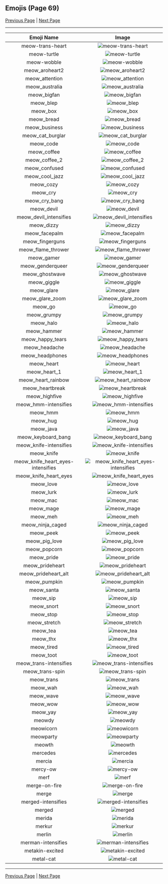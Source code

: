 
## Emojis (Page 69)

[Previous Page](/docs/hc/page-m-0068.md)
  | [Next Page](/docs/hc/page-m-0070.md)

<hr />

|Emoji Name|Image|
| :-: | :-: |
|meow-trans-heart| ![meow-trans-heart](/emojis/hc/meow-trans-heart.png)|
|meow-turtle| ![meow-turtle](/emojis/hc/meow-turtle.png)|
|meow-wobble| ![meow-wobble](/emojis/hc/meow-wobble.gif)|
|meow_aroheart2| ![meow_aroheart2](/emojis/hc/meow_aroheart2.png)|
|meow_attention| ![meow_attention](/emojis/hc/meow_attention.png)|
|meow_australia| ![meow_australia](/emojis/hc/meow_australia.png)|
|meow_bigfan| ![meow_bigfan](/emojis/hc/meow_bigfan.png)|
|meow_blep| ![meow_blep](/emojis/hc/meow_blep.png)|
|meow_box| ![meow_box](/emojis/hc/meow_box.png)|
|meow_bread| ![meow_bread](/emojis/hc/meow_bread.gif)|
|meow_business| ![meow_business](/emojis/hc/meow_business.png)|
|meow_cat_burglar| ![meow_cat_burglar](/emojis/hc/meow_cat_burglar.png)|
|meow_code| ![meow_code](/emojis/hc/meow_code.gif)|
|meow_coffee| ![meow_coffee](/emojis/hc/meow_coffee.png)|
|meow_coffee_2| ![meow_coffee_2](/emojis/hc/meow_coffee_2.png)|
|meow_confused| ![meow_confused](/emojis/hc/meow_confused.png)|
|meow_cool_jazz| ![meow_cool_jazz](/emojis/hc/meow_cool_jazz.png)|
|meow_cozy| ![meow_cozy](/emojis/hc/meow_cozy.png)|
|meow_cry| ![meow_cry](/emojis/hc/meow_cry.png)|
|meow_cry_bang| ![meow_cry_bang](/emojis/hc/meow_cry_bang.gif)|
|meow_devil| ![meow_devil](/emojis/hc/meow_devil.png)|
|meow_devil_intensifies| ![meow_devil_intensifies](/emojis/hc/meow_devil_intensifies.gif)|
|meow_dizzy| ![meow_dizzy](/emojis/hc/meow_dizzy.png)|
|meow_facepalm| ![meow_facepalm](/emojis/hc/meow_facepalm.png)|
|meow_fingerguns| ![meow_fingerguns](/emojis/hc/meow_fingerguns.png)|
|meow_flame_thrower| ![meow_flame_thrower](/emojis/hc/meow_flame_thrower.png)|
|meow_gamer| ![meow_gamer](/emojis/hc/meow_gamer.png)|
|meow_genderqueer| ![meow_genderqueer](/emojis/hc/meow_genderqueer.png)|
|meow_ghostwave| ![meow_ghostwave](/emojis/hc/meow_ghostwave.png)|
|meow_giggle| ![meow_giggle](/emojis/hc/meow_giggle.png)|
|meow_glare| ![meow_glare](/emojis/hc/meow_glare.png)|
|meow_glare_zoom| ![meow_glare_zoom](/emojis/hc/meow_glare_zoom.gif)|
|meow_go| ![meow_go](/emojis/hc/meow_go.png)|
|meow_grumpy| ![meow_grumpy](/emojis/hc/meow_grumpy.png)|
|meow_halo| ![meow_halo](/emojis/hc/meow_halo.png)|
|meow_hammer| ![meow_hammer](/emojis/hc/meow_hammer.png)|
|meow_happy_tears| ![meow_happy_tears](/emojis/hc/meow_happy_tears.png)|
|meow_headache| ![meow_headache](/emojis/hc/meow_headache.png)|
|meow_headphones| ![meow_headphones](/emojis/hc/meow_headphones.png)|
|meow_heart| ![meow_heart](/emojis/hc/meow_heart.png)|
|meow_heart_1| ![meow_heart_1](/emojis/hc/meow_heart_1.png)|
|meow_heart_rainbow| ![meow_heart_rainbow](/emojis/hc/meow_heart_rainbow.gif)|
|meow_heartbreak| ![meow_heartbreak](/emojis/hc/meow_heartbreak.gif)|
|meow_highfive| ![meow_highfive](/emojis/hc/meow_highfive.png)|
|meow_hmm-intensifies| ![meow_hmm-intensifies](/emojis/hc/meow_hmm-intensifies.gif)|
|meow_hmm| ![meow_hmm](/emojis/hc/meow_hmm.png)|
|meow_hug| ![meow_hug](/emojis/hc/meow_hug.png)|
|meow_java| ![meow_java](/emojis/hc/meow_java.png)|
|meow_keyboard_bang| ![meow_keyboard_bang](/emojis/hc/meow_keyboard_bang.gif)|
|meow_knife-intensifies| ![meow_knife-intensifies](/emojis/hc/meow_knife-intensifies.gif)|
|meow_knife| ![meow_knife](/emojis/hc/meow_knife.png)|
|meow_knife_heart_eyes-intensifies| ![meow_knife_heart_eyes-intensifies](/emojis/hc/meow_knife_heart_eyes-intensifies.gif)|
|meow_knife_heart_eyes| ![meow_knife_heart_eyes](/emojis/hc/meow_knife_heart_eyes.png)|
|meow_love| ![meow_love](/emojis/hc/meow_love.png)|
|meow_lurk| ![meow_lurk](/emojis/hc/meow_lurk.gif)|
|meow_mac| ![meow_mac](/emojis/hc/meow_mac.png)|
|meow_mage| ![meow_mage](/emojis/hc/meow_mage.png)|
|meow_meh| ![meow_meh](/emojis/hc/meow_meh.png)|
|meow_ninja_caged| ![meow_ninja_caged](/emojis/hc/meow_ninja_caged.png)|
|meow_peek| ![meow_peek](/emojis/hc/meow_peek.png)|
|meow_pig_love| ![meow_pig_love](/emojis/hc/meow_pig_love.png)|
|meow_popcorn| ![meow_popcorn](/emojis/hc/meow_popcorn.gif)|
|meow_pride| ![meow_pride](/emojis/hc/meow_pride.png)|
|meow_prideheart| ![meow_prideheart](/emojis/hc/meow_prideheart.gif)|
|meow_prideheart_alt| ![meow_prideheart_alt](/emojis/hc/meow_prideheart_alt.png)|
|meow_pumpkin| ![meow_pumpkin](/emojis/hc/meow_pumpkin.png)|
|meow_santa| ![meow_santa](/emojis/hc/meow_santa.png)|
|meow_sip| ![meow_sip](/emojis/hc/meow_sip.png)|
|meow_snort| ![meow_snort](/emojis/hc/meow_snort.png)|
|meow_stop| ![meow_stop](/emojis/hc/meow_stop.png)|
|meow_stretch| ![meow_stretch](/emojis/hc/meow_stretch.gif)|
|meow_tea| ![meow_tea](/emojis/hc/meow_tea.png)|
|meow_thx| ![meow_thx](/emojis/hc/meow_thx.png)|
|meow_tired| ![meow_tired](/emojis/hc/meow_tired.gif)|
|meow_toot| ![meow_toot](/emojis/hc/meow_toot.png)|
|meow_trans-intensifies| ![meow_trans-intensifies](/emojis/hc/meow_trans-intensifies.gif)|
|meow_trans-spin| ![meow_trans-spin](/emojis/hc/meow_trans-spin.gif)|
|meow_trans| ![meow_trans](/emojis/hc/meow_trans.png)|
|meow_wah| ![meow_wah](/emojis/hc/meow_wah.png)|
|meow_wave| ![meow_wave](/emojis/hc/meow_wave.gif)|
|meow_wow| ![meow_wow](/emojis/hc/meow_wow.png)|
|meow_yay| ![meow_yay](/emojis/hc/meow_yay.gif)|
|meowdy| ![meowdy](/emojis/hc/meowdy.png)|
|meowicorn| ![meowicorn](/emojis/hc/meowicorn.png)|
|meowparty| ![meowparty](/emojis/hc/meowparty.gif)|
|meowth| ![meowth](/emojis/hc/meowth.png)|
|mercedes| ![mercedes](/emojis/hc/mercedes.png)|
|mercia| ![mercia](/emojis/hc/mercia.png)|
|mercy-ow| ![mercy-ow](/emojis/hc/mercy-ow.png)|
|merf| ![merf](/emojis/hc/merf.png)|
|merge-on-fire| ![merge-on-fire](/emojis/hc/merge-on-fire.gif)|
|merge| ![merge](/emojis/hc/merge.png)|
|merged-intensifies| ![merged-intensifies](/emojis/hc/merged-intensifies.gif)|
|merged| ![merged](/emojis/hc/merged.png)|
|merida| ![merida](/emojis/hc/merida.png)|
|merkur| ![merkur](/emojis/hc/merkur.png)|
|merlin| ![merlin](/emojis/hc/merlin.gif)|
|merman-intensifies| ![merman-intensifies](/emojis/hc/merman-intensifies.gif)|
|metakin-excited| ![metakin-excited](/emojis/hc/metakin-excited.gif)|
|metal-cat| ![metal-cat](/emojis/hc/metal-cat.png)|

<hr/>

[Previous Page](/docs/hc/page-m-0068.md)
  | [Next Page](/docs/hc/page-m-0070.md)